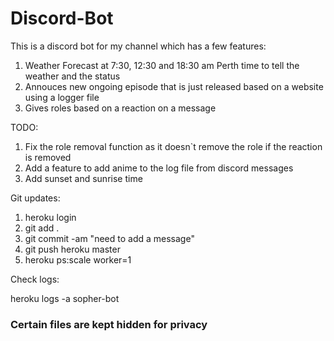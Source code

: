 # Discord-Bot
This is a discord bot for my channel which has a few features:
1. Weather Forecast at 7:30, 12:30 and 18:30 am Perth time to tell the weather and the status
2. Annouces new ongoing episode that is just released based on a website using a logger file
3. Gives roles based on a reaction on a message

TODO:
1. Fix the role removal function as it doesn`t remove the role if the reaction is removed
2. Add a feature to add anime to the log file from discord messages
3. Add sunset and sunrise time


Git updates:

1. heroku login
2. git add .
3. git commit -am "need to add a message"
4. git push heroku master
5. heroku ps:scale worker=1

Check logs:

heroku logs -a sopher-bot

### Certain files are kept hidden for privacy ###
